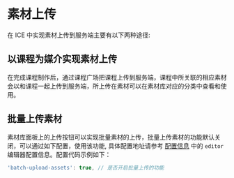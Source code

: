 # 素材上传

在 ICE 中实现素材上传到服务端主要有以下两种途径:

## 以课程为媒介实现素材上传

在完成课程制作后，通过课程广场把课程上传到服务端，课程中所关联的相应素材会以和课程一起上传到服务端，所上传在素材可以在素材库对应的分类中查看和使用。

## 批量上传素材

素材库面板上的上传按钮可以实现批量素材的上传，批量上传素材的功能默认关闭，可以通过如下配置，使用该功能, 具体配置地址请参考 [配置信息](../index.md) 中的 `editor` 编辑器配置信息。配置代码示例如下：

```js
'batch-upload-assets': true, // 是否开启批量上传的功能
```
